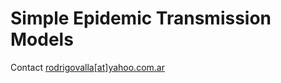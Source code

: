 # Simple Epidemic Transmission Models


Contact [rodrigovalla[at]yahoo.com.ar](mailto:rodrigovalla@yahoo.com.ar)